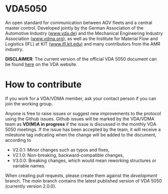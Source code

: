 # VDA5050
An open standard for communication between AGV fleets and a central master control. Developed jointly by the German Association of the Automotive Industry (www.vda.de) and the Mechanical Engineering Industry Association (www.vdma.org), as well as the Institute for Material Flow and Logistics (IFL) at KIT (www.ifl.kit.edu) and many contributors from the AMR industry.

**DISCLAIMER**: The current version of the official VDA 5050 document can be found [here](https://www.vda.de/de/aktuelles/publikationen/publication/vda-5050-version-2.0.0-fts-kommunikationsschnittstelle) on the VDA website.

# How to contribute
If you work for a VDA/VDMA member, ask your contact person if you can join the working group.

Anyone is free to raise issues or suggest new improvements to the protocol using the Github issues. Github issues will be marked by the VDA/VDMA team as **VD(M)A in progress** if the issue is discussed in the monthly VDA 5050 meetings. If the issue has been accepted by the team, it will receive a milestone tag indicating when the change will be added to the document, according to

- V2.0.1: Minor changes such as typos and fixes,
- V2.1.0: Non-breaking, backward-compatible changes,
- V3.0.0: Breaking changes, which would mean reworking structures or variable names.

When creating pull requests, please create them against the *development* branch. The *main* branch contains the latest published version of VDA 5050 (currently version 2.0.0).
